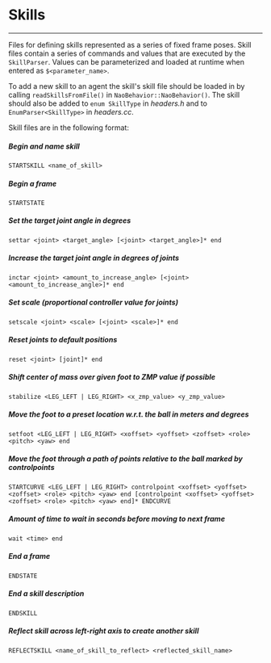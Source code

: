 # Skills
---

Files for defining skills represented as a series of fixed frame poses.  Skill files contain a series of commands and values that are executed by the `SkillParser`.  Values can be parameterized and loaded at runtime when entered as `$<parameter_name>`.

To add a new skill to an agent the skill's skill file should be loaded in by calling `readSkillsFromFile()` in `NaoBehavior::NaoBehavior()`.  The skill should also be added to `enum SkillType` in *headers.h* and to `EnumParser<SkillType>` in *headers.cc*. 

Skill files are in the following format:

##### Begin and name skill
`STARTSKILL <name_of_skill>`

##### Begin a frame
`STARTSTATE` 

##### Set the target joint angle in degrees
`settar <joint> <target_angle> [<joint> <target_angle>]* end`

##### Increase the target joint angle in degrees of joints
`inctar <joint> <amount_to_increase_angle> [<joint> <amount_to_increase_angle>]* end`

##### Set scale (proportional controller value for joints)
`setscale <joint> <scale> [<joint> <scale>]* end`

##### Reset joints to default positions
`reset <joint> [joint]* end`

##### Shift center of mass over given foot to ZMP value if possible
`stabilize <LEG_LEFT | LEG_RIGHT> <x_zmp_value> <y_zmp_value>`

##### Move the foot to a preset location w.r.t. the ball in meters and degrees
`setfoot <LEG_LEFT | LEG_RIGHT> <xoffset> <yoffset> <zoffset> <role> <pitch> <yaw> end`

##### Move the foot through a path of points relative to the ball marked by controlpoints 
`STARTCURVE <LEG_LEFT | LEG_RIGHT>
controlpoint <xoffset> <yoffset> <zoffset> <role> <pitch> <yaw> end
[controlpoint <xoffset> <yoffset> <zoffset> <role> <pitch> <yaw> end]*
ENDCURVE`

##### Amount of time to wait in seconds before moving to next frame
`wait <time> end`

##### End a frame
`ENDSTATE`

##### End a skill description
`ENDSKILL`

##### Reflect skill across left-right axis to create another skill
`REFLECTSKILL <name_of_skill_to_reflect> <reflected_skill_name>`